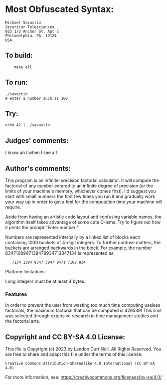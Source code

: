 # Most Obfuscated Syntax:

    Michael Savastio
    Securicor Telesciences
    925 1/2 Anchor St, Apt 2
    Philadelphia, PA  19124
    USA

## To build:

        make all

## To run:

	./savastio
	# enter a number such as 100

## Try:

	echo 42 | ./savastio

## Judges' comments:

I know an l when I see a 1.

## Author's comments:

This program is an infinite-precision factorial calculator.  It will
compute the factorial of any number entered to an infinite degree of
precision (or the limits of your machine's memory, whichever comes
first).  I'd suggest you start with small numbers the first few times
you run it and gradually work your way up in order to get a feel for
the computation time your machine will require.

Aside from having an artistic code layout and confusing variable names,
the algorithm itself takes advantage of some cute C-isms.  Try to
figure out how it prints the prompt "Enter number:".

Numbers are represented internally by a linked list of blocks each
containing 1000 buckets of 4-digit integers.  To further confuse
matters, the buckets are arranged backwards in the block.  For example,
the number 8347108947139478934713847134 is represented as:

       7134 1384 9347 3947 9471 7108 834

Platform limitations:

Long integers must be at least 4 bytes.

### Features

In order to prevent the user from wasting too much time computing
useless factorials, the maximum factorial that can be computed is
429539!  This limit was selected through extensive research in
time management studies and the factorial arts.

## Copyright and CC BY-SA 4.0 License:

This file is Copyright (c) 2023 by Landon Curt Noll.  All Rights Reserved.
You are free to share and adapt this file under the terms of this license:

    Creative Commons Attribution-ShareAlike 4.0 International (CC BY-SA 4.0)

For more information, see: https://creativecommons.org/licenses/by-sa/4.0/
